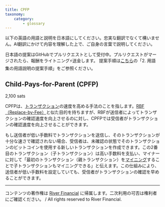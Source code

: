 ```yaml
---
title: CPFP
taxonomy:
    category:
        - glossary
---
```


以下の英語の用語と説明を日本語にしてください。忠実な翻訳でなくて構いません。AI翻訳にかけて内容を理解した上で、ご自身の言葉で説明してください。

日本語の提案はGitHubでプルリクエストとして受付中。プルリクエストがマージされたら、報酬をライトニング⚡️送金します。
提案手順は[こちら](https://github.com/lostinbitcoin/categories/wiki)の「2. 用語集の用語説明の提案手順」をご参照ください。

## Child-Pays-for-Parent (CPFP)
2,100 sats

CPFPは、[トランザクション](https://lostinbitcoin.jp/glossary/transaction/)の速度を高める手法のことを指します。[RBF（Replace-by-Fee）](https://lostinbitcoin.jp/glossary/rbf/)と似た目的を持ちますが、RBFが送信者によってトランザクションの確認速度を向上させるのに対し、CPFPでは受信者がトランザクションの確認速度を向上させることができます。

もし送信者が低い手数料でトランザクションを送信し、そのトランザクションが十分な速さで確認されない場合、受信者は、未確認の状態でそのトランザクションのビットコインを使用する新しいトランザクションを作成できます。この2番目のトランザクション（子トランザクション）は高い手数料を支払い、マイナーに対して「最初のトランザクション（親トランザクション）を[マイニング](https://lostinbitcoin.jp/glossary/mining/)することで子トランザクションもマイニングできる」と伝えます。この仕組みにより、送信者が低い手数料を設定していても、受信者がトランザクションの確認を早めることができます。

---
コンテンツの著作権は [River Financial](https://river.com/) に帰属します。二次利用の可否は権利者にご確認ください。 / All rights reserved to River Financial.

